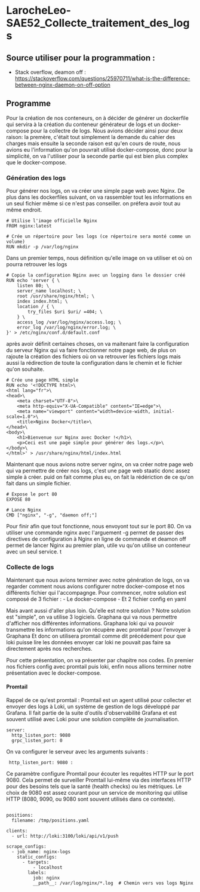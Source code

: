 # LarocheLeo-SAE52_Collecte_traitement_des_logs


## Source utiliser pour la programmation : 

- Stack overflow, deamon off : https://stackoverflow.com/questions/25970711/what-is-the-difference-between-nginx-daemon-on-off-option

## Programme 

Pour la création de nos conteneurs, on à décider de générer un dockerfile qui servira à la création du conteneur générateur de logs et un docker-compose pour la collectre de logs. Nous avions décider ainsi pour deux raison: la premère, c'était tout simplement la demande du cahier des charges mais ensuite la seconde raison est qu'en cours de route, nous avions eu l'information qu'on pouvrait utilisé docker-compose, donc pour la simplicité, on va l'utiliser pour la seconde partie qui est bien plus complex que le docker-compose.    

### Génération des logs 

Pour générer nos logs, on va créer une simple page web avec Nginx. De plus dans les dockerfiles suivant, on va rassembler tout les informations en un seul fichier même si ce n'est pas conseiller. on préfera avoir tout au même endroit.

```
# Utilise l'image officielle Nginx
FROM nginx:latest

# Crée un répertoire pour les logs (ce répertoire sera monté comme un volume)
RUN mkdir -p /var/log/nginx
```
Dans un premier temps, nous définition qu'elle image on va utiliser et où on pourra retrouver les logs 
```
# Copie la configuration Nginx avec un logging dans le dossier créé
RUN echo 'server { \
    listen 80; \
    server_name localhost; \
    root /usr/share/nginx/html; \
    index index.html; \
    location / { \
        try_files $uri $uri/ =404; \
    } \
    access_log /var/log/nginx/access.log; \
    error_log /var/log/nginx/error.log; \
}' > /etc/nginx/conf.d/default.conf
```
après avoir définit certaines choses, on va maitenant faire la configuration du serveur Nginx qui va faire fonctionner notre page web, de plus on rajoute la création des fichiers où on va retrouver les fichiers logs mais aussi la rédirection de toute la configuration dans le chemin et le fichier qu'on souhaite.
```
# Crée une page HTML simple
RUN echo '<!DOCTYPE html>\
<html lang="fr">\
<head>\
    <meta charset="UTF-8">\
    <meta http-equiv="X-UA-Compatible" content="IE=edge">\
    <meta name="viewport" content="width=device-width, initial-scale=1.0">\
    <title>Nginx Docker</title>\
</head>\
<body>\
    <h1>Bienvenue sur Nginx avec Docker !</h1>\
    <p>Ceci est une page simple pour générer des logs.</p>\
</body>\
</html>' > /usr/share/nginx/html/index.html
```
Maintenant que nous avions notre server nginx, on va créer notre page web qui va permettre de créer nos logs, c'est une page web staatic donc assez simple à créer. puid on fait comme plus eu, on fait la rédériction de ce qu'on fait dans un simple fichier.
```
# Expose le port 80
EXPOSE 80

# Lance Nginx
CMD ["nginx", "-g", "daemon off;"]
```
Pour finir afin que tout fonctionne, nous envoyont tout sur le port 80. On va utiliser une commande nginx avec l'arguement -g permet de passer des directives de configuration à Nginx en ligne de commande et deamon off permet de lancer Nginx au premier plan, utile vu qu'on utilise un conteneur avec un seul service.
t 

### Collecte de logs

Maintenant que nous avions terminer avec notre génération de logs, on va regarder comment nous avions configurer notre docker-compose et nos différents fichier qui l'accompagnge. Pour commencer, notre solution est composé de 3 fichier : 
    - Le docker-compose 
    - Et 2 fichier config en yaml 

Mais avant aussi d'aller plus loin. Qu'elle est notre solution ? 
Notre solution est "simple", on va utilise 3 logiciels. Graphana qui va nous permettre d'afficher nos différentes informations. Graphana loki qui va pouvoir transmettre les informations qu'on récupère avec promtail pour l'envoyer à Graphana Et donc on utilisera promtail comme dit précédement pour que loki puisse lire les données envoyer car loki ne pouvait pas faire sa directement après nos recherches. 

Pour cette présentation, on va présenter par chapitre nos codes. En premier nos fichiers config avec promtail puis loki, enfin nous allions terminer notre présentation avec le docker-compose.


#### Promtail 

Rappel de ce qu'est promtail : 
    Promtail est un agent utilisé pour collecter et envoyer des logs à Loki, un système de gestion de logs développé par Grafana. Il fait partie de la suite d'outils d'observabilité Grafana et est souvent utilisé avec Loki pour une solution complète de journalisation.

```
server:
  http_listen_port: 9080
  grpc_listen_port: 0

```
On va configurer le serveur avec les arguments suivants : 

     http_listen_port: 9080 :

Ce paramètre configure Promtail pour écouter les requêtes HTTP sur le port 9080. Cela permet de surveiller Promtail lui-même via des interfaces HTTP pour des besoins tels que la santé (health checks) ou les métriques.
Le choix de 9080 est assez courant pour un service de monitoring qui utilise HTTP (8080, 9090, ou 9080 sont souvent utilisés dans ce contexte).


```

positions:
  filename: /tmp/positions.yaml

clients:
  - url: http://loki:3100/loki/api/v1/push

scrape_configs:
  - job_name: nginx-logs
    static_configs:
      - targets:
          - localhost
        labels:
          job: nginx
          __path__: /var/log/nginx/*.log  # Chemin vers vos logs Nginx
```





